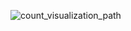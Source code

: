 ![count_visualization_path](https://user-images.githubusercontent.com/141798228/268531789-4ee528a7-c91f-4281-b2e6-ea15daa89a42.png)
